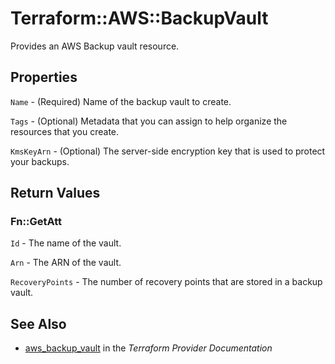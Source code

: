 # Terraform::AWS::BackupVault

Provides an AWS Backup vault resource.

## Properties

`Name` - (Required) Name of the backup vault to create.

`Tags` - (Optional) Metadata that you can assign to help organize the resources that you create.

`KmsKeyArn` - (Optional) The server-side encryption key that is used to protect your backups.


## Return Values

### Fn::GetAtt

`Id` - The name of the vault.

`Arn` - The ARN of the vault.

`RecoveryPoints` - The number of recovery points that are stored in a backup vault.

## See Also

* [aws_backup_vault](https://www.terraform.io/docs/providers/aws/r/backup_vault.html) in the _Terraform Provider Documentation_